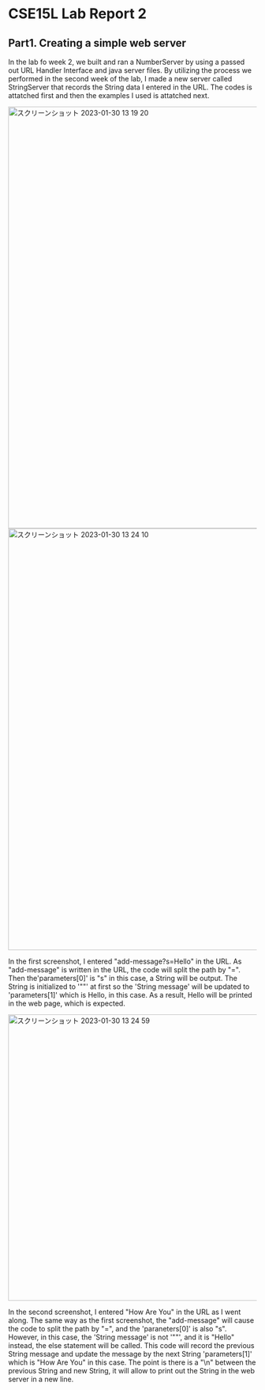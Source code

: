 # CSE15L Lab Report 2

## Part1. Creating a simple web server

In the lab fo week 2, we built and ran a NumberServer by using a passed out URL Handler Interface and java server files. By utilizing the process we performed in the second week of the lab, I made a new server called StringServer that records the String data I entered in the URL. The codes is attatched first and then the examples I used is attatched next.

<img width="853" alt="スクリーンショット 2023-01-30 13 19 20" src="https://user-images.githubusercontent.com/122579654/215600056-7da2a72f-3229-4268-bafe-a806afebb413.png">

<img width="853" alt="スクリーンショット 2023-01-30 13 24 10" src="https://user-images.githubusercontent.com/122579654/215600283-e21faed0-74d3-4ec7-bebc-35307f9c7b8a.png">


In the first screenshot, I entered "add-message?s=Hello" in the URL. As "add-message" is written in the URL, the code will split the path by "=". Then the'parameters[0]' is "s" in this case, a String will be output. The String is initialized to '""' at first so the 'String message' will be updated to 'parameters[1]' which is Hello, in this case. As a result, Hello will be printed in the web page, which is expected.

<img width="579" alt="スクリーンショット 2023-01-30 13 24 59" src="https://user-images.githubusercontent.com/122579654/215603256-26ff78e8-d1b9-42a8-ba52-5ddf94d792fc.png">


In the second screenshot, I entered "How Are You" in the URL as I went along. The same way as the first screenshot, the "add-message" will cause the code to split the path by "=", and the 'paraneters[0]' is also "s". However, in this case, the 'String message' is not '""', and it is "Hello" instead, the else statement will be called. This code will record the previous String message and update the message by the next String 'parameters[1]' which is "How Are You" in this case. The point is there is a "\n" between the previous String and new String, it will allow to print out the String in the web server in a new line.

